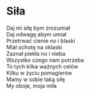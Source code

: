 # Siła

Daj mi siłę bym zrozumiał  
Daj odwagę abym umiał  
Przetrwać cienie no i blaski  
Miał ochotę na oklaski  
Zaznał piekła no i nieba  
Wszystko czego nam potrzeba  
To tych kilka ważnych celów  
Kilku w życiu pomagierów  
Mamy w sobie taką siłę  
My oboje, moja miła  
